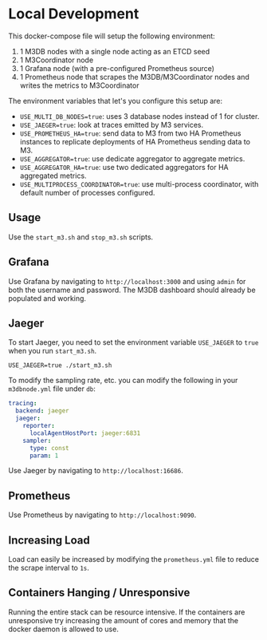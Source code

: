 # Local Development

This docker-compose file will setup the following environment:

1. 1 M3DB nodes with a single node acting as an ETCD seed
2. 1 M3Coordinator node
3. 1 Grafana node (with a pre-configured Prometheus source)
4. 1 Prometheus node that scrapes the M3DB/M3Coordinator nodes and writes the metrics to M3Coordinator

The environment variables that let's you configure this setup are:
- `USE_MULTI_DB_NODES=true`: uses 3 database nodes instead of 1 for cluster.
- `USE_JAEGER=true`: look at traces emitted by M3 services.
- `USE_PROMETHEUS_HA=true`: send data to M3 from two HA Prometheus instances to replicate deployments of HA Prometheus sending data to M3.
- `USE_AGGREGATOR=true`: use dedicate aggregator to aggregate metrics.
- `USE_AGGREGATOR_HA=true`: use two dedicated aggregators for HA aggregated metrics.
- `USE_MULTIPROCESS_COORDINATOR=true`: use multi-process coordinator, with default number of processes configured.

## Usage

Use the `start_m3.sh` and `stop_m3.sh` scripts.

## Grafana

Use Grafana by navigating to `http://localhost:3000` and using `admin` for both the username and password. The M3DB dashboard should already be populated and working.

## Jaeger

To start Jaeger, you need to set the environment variable `USE_JAEGER` to `true` when you run `start_m3.sh`.

```
USE_JAEGER=true ./start_m3.sh
```

To modify the sampling rate, etc. you can modify the following in your `m3dbnode.yml` file under `db`:

```yaml
tracing:
  backend: jaeger
  jaeger:
    reporter:
      localAgentHostPort: jaeger:6831
    sampler:
      type: const
      param: 1
```

Use Jaeger by navigating to `http://localhost:16686`.

## Prometheus

Use Prometheus by navigating to `http://localhost:9090`.

## Increasing Load

Load can easily be increased by modifying the `prometheus.yml` file to reduce the scrape interval to `1s`.

## Containers Hanging / Unresponsive

Running the entire stack can be resource intensive. If the containers are unresponsive try increasing the amount of cores and memory that the docker daemon is allowed to use.
